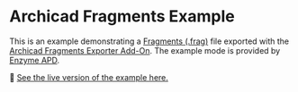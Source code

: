 # Archicad Fragments Example

This is an example demonstrating a [Fragments (.frag)](https://github.com/ThatOpen/engine_fragment) file exported with the [Archicad Fragments Exporter Add-On](https://github.com/bimdots-dev/FragmentsArchicadAddOn). The example mode is provided by [Enzyme APD](https://www.weareenzyme.com).

🚀 [See the live version of the example here.](https://bimdots-dev.github.io/FragmentsArchicadExample)
